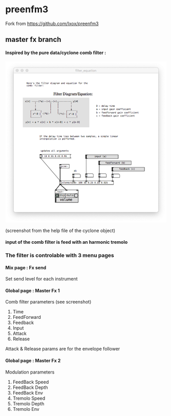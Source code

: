 # preenfm3

Fork from https://github.com/Ixox/preenfm3


## master fx branch


#### Inspired by the pure data/cyclone comb filter :



![Alt text](/doc/comb_cyclone.png?raw=true "Comb filter from pure data/cyclone")


(screenshot from the help file of the cyclone object)


#### input of the comb filter is feed with an harmonic tremolo



### The filter is controlable with 3 menu pages


#### Mix page : Fx send

Set send level for each instrument


#### Global page : Master Fx 1

Comb filter parameters (see screenshot)

1. Time
2. FeedForward
3. Feedback
4. Input
5. Attack
6. Release

Attack & Release params are for the envelope follower

#### Global page : Master Fx 2

Modulation parameters

1. FeedBack Speed 
2. FeedBack Depth 
3. FeedBack Env 
4. Tremolo Speed 
5. Tremolo Depth 
6. Tremolo Env 

